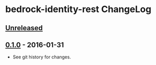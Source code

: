 # bedrock-identity-rest ChangeLog

## [Unreleased]

## [0.1.0] - 2016-01-31

- See git history for changes.

[Unreleased]: https://github.com/digitalbazaar/bedrock-identity-rest/compare/0.1.0...HEAD
[0.1.0]: https://github.com/digitalbazaar/bedrock-identity-rest/compare/0.0.0...0.1.0
